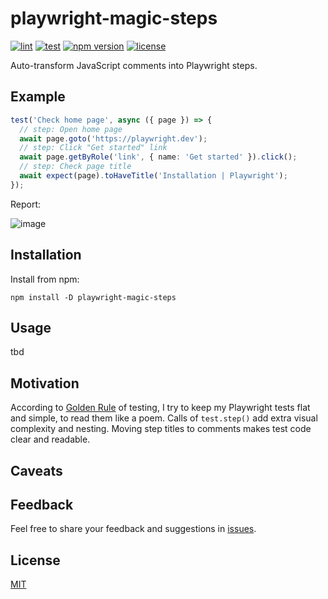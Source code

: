 # playwright-magic-steps

[![lint](https://github.com/vitalets/playwright-magic-steps/actions/workflows/lint.yaml/badge.svg)](https://github.com/vitalets/playwright-magic-steps/actions/workflows/lint.yaml)
[![test](https://github.com/vitalets/playwright-magic-steps/actions/workflows/test.yaml/badge.svg)](https://github.com/vitalets/playwright-magic-steps/actions/workflows/test.yaml)
[![npm version](https://img.shields.io/npm/v/playwright-magic-steps)](https://www.npmjs.com/package/playwright-magic-steps)
[![license](https://img.shields.io/npm/l/playwright-magic-steps)](https://github.com/vitalets/playwright-magic-steps/blob/main/LICENSE)

Auto-transform JavaScript comments into Playwright steps.

## Example
```ts
test('Check home page', async ({ page }) => {
  // step: Open home page
  await page.goto('https://playwright.dev');
  // step: Click "Get started" link
  await page.getByRole('link', { name: 'Get started' }).click();
  // step: Check page title
  await expect(page).toHaveTitle('Installation | Playwright');
});
```

Report:

![image](https://github.com/user-attachments/assets/70c38ae0-e451-468f-8678-71cc57a50ec1)

## Installation
Install from npm:
```
npm install -D playwright-magic-steps
```

## Usage
tbd

## Motivation
According to [Golden Rule](https://github.com/goldbergyoni/javascript-testing-best-practices?tab=readme-ov-file#section-0%EF%B8%8F⃣-the-golden-rule) of testing, I try to keep my Playwright tests flat and simple, to read them like a poem. Calls of `test.step()` add extra visual complexity and nesting. Moving step titles to comments makes test code clear and readable.

## Caveats

## Feedback
Feel free to share your feedback and suggestions in [issues](https://github.com/vitalets/playwright-magic-steps/issues).

## License
[MIT](https://github.com/vitalets/playwright-magic-steps/blob/main/LICENSE)